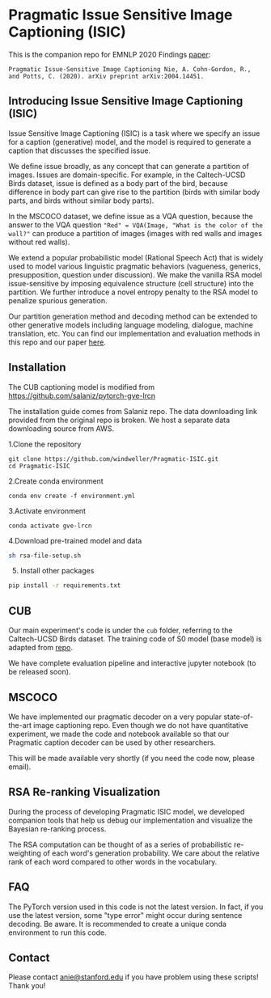 # Pragmatic Issue Sensitive Image Captioning (ISIC)

This is the companion repo for EMNLP 2020 Findings [paper](https://arxiv.org/abs/2004.14451): 

`Pragmatic Issue-Sensitive Image Captioning
Nie, A. Cohn-Gordon, R., and Potts, C. (2020). arXiv preprint arXiv:2004.14451.` 

## Introducing Issue Sensitive Image Captioning (ISIC)

Issue Sensitive Image Captioning (ISIC) is a task where we specify an issue for a caption (generative) model,
and the model is required to generate a caption that discusses the specified issue.

We define issue broadly, as any concept that can generate a partition of images. Issues are domain-specific.
For example, in the Caltech-UCSD Birds dataset, issue is defined as a body part of the bird, because difference in body part can 
give rise to the partition (birds with similar body parts, and birds without similar body parts).

In the MSCOCO dataset, we define issue as a VQA question, because the answer to the VQA question `"Red" = VQA(Image, "What is the color of the wall?"`
can produce a partition of images (images with red walls and images without red walls).

We extend a popular probabilistic model (Rational Speech Act) that is widely used to model various
linguistic pragmatic behaviors (vagueness, generics, presupposition, question under discussion).
We make the vanilla RSA model issue-sensitive by imposing equivalence structure (cell structure) into the partition.
We further introduce a novel entropy penalty to the RSA model to penalize spurious generation.

Our partition generation method and decoding method can be extended to other generative models including language modeling, dialogue, machine translation, etc.
You can find our implementation and evaluation methods in this repo and our paper [here](https://arxiv.org/abs/2004.14451). 

## Installation

The CUB captioning model is modified from https://github.com/salaniz/pytorch-gve-lrcn

The installation guide comes from Salaniz repo. The data downloading link provided from the original repo is broken. We host a separate data downloading
 source from AWS.
 
1.Clone the repository
```shell
git clone https://github.com/windweller/Pragmatic-ISIC.git
cd Pragmatic-ISIC
```
2.Create conda environment
```shell
conda env create -f environment.yml
```
3.Activate environment
```shell
conda activate gve-lrcn
```

4.Download pre-trained model and data
```bash
sh rsa-file-setup.sh 
```

5. Install other packages

```bash
pip install -r requirements.txt
```

## CUB

Our main experiment's code is under the `cub` folder, referring to the Caltech-UCSD Birds dataset.
The training code of S0 model (base model) is adapted from [repo](https://github.com/salaniz/pytorch-gve-lrcn). 

We have complete evaluation pipeline and interactive jupyter notebook (to be released soon).

## MSCOCO

We have implemented our pragmatic decoder on a very popular state-of-the-art image captioning repo. Even though we do not have
quantitative experiment, we made the code and notebook available so that our Pragmatic caption decoder can be used by other
researchers.

This will be made available very shortly (if you need the code now, please email).

## RSA Re-ranking Visualization

During the process of developing Pragmatic ISIC model, we  developed companion tools
that help us debug our implementation and visualize the Bayesian re-ranking process.

The RSA computation can be thought of as a series of probabilistic re-weighting of each word's generation probability.
We care about the relative rank of each word compared to other words in the vocabulary.

 

## FAQ

The PyTorch version used in this code is not the latest version. In fact, if you use the latest version,
some "type error" might occur during sentence decoding. Be aware. It is recommended to create
a unique conda environment to run this code.

## Contact

Please contact anie@stanford.edu if you have problem using these scripts! Thank you!
